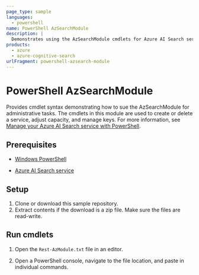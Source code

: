 ```yaml
---
page_type: sample
languages:
  - powershell
name: PowerShell AzSearchModule
description: |
  Demonstrates using the AzSearchModule cmdlets for Azure AI Search service, capacity, and key administration.
products:
  - azure
  - azure-cognitive-search
urlFragment: powershell-azsearch-module
---
```


# PowerShell AzSearchModule

Provides cmdlet syntax demonstrating how to sue the AzSearchModule for administrative tasks. The cmdlets in this module are used to create or delete a service, adjust capacity, and manage keys. For more information, see [Manage your Azure AI Search service with PowerShell](https://learn.microsoft.com/azure/search/search-manage-powershell).

## Prerequisites

- [Windows PowerShell](https://learn.microsoft.com/powershell/scripting/install/installing-powershell-on-windows)

- [Azure AI Search service](https://learn.microsoft.com/azure/search/search-create-service-portal)

## Setup

1. Clone or download this sample repository.
1. Extract contents if the download is a zip file. Make sure the files are read-write.

## Run cmdlets

1. Open the `Rest-AzModule.txt` file in an editor.

1. Open a PowerShell console, navigate to the file location, and paste in individual commands.